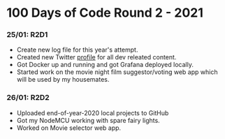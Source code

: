# 100 Days of Code Round 2 - 2021 

### 25/01: R2D1 

- Create new log file for this year's attempt. 
- Created new Twitter [profile](https://twitter.com/elliotdev_) for all dev releated content.
- Got Docker up and running and got Grafana deployed locally.
- Started work on the movie night film suggestor/voting web app which will be used by my housemates. 

### 26/01: R2D2 

- Uploaded end-of-year-2020 local projects to GitHub
- Got my NodeMCU working with spare fairy lights. 
- Worked on Movie selector web app. 
